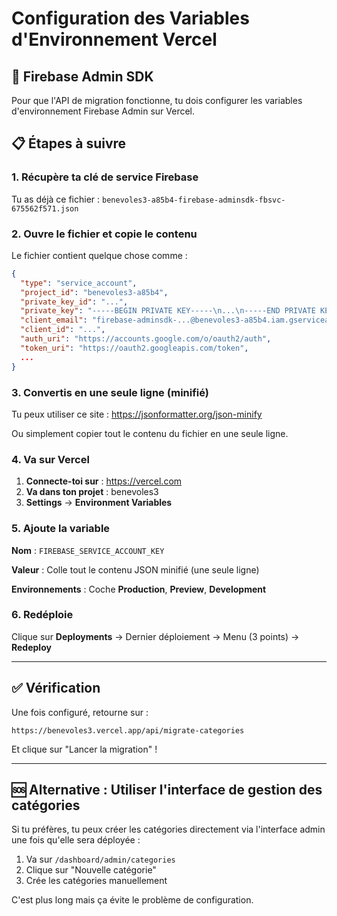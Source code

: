 # Configuration des Variables d'Environnement Vercel

## 🔐 Firebase Admin SDK

Pour que l'API de migration fonctionne, tu dois configurer les variables d'environnement Firebase Admin sur Vercel.

## 📋 Étapes à suivre

### 1. Récupère ta clé de service Firebase

Tu as déjà ce fichier : `benevoles3-a85b4-firebase-adminsdk-fbsvc-675562f571.json`

### 2. Ouvre le fichier et copie le contenu

Le fichier contient quelque chose comme :
```json
{
  "type": "service_account",
  "project_id": "benevoles3-a85b4",
  "private_key_id": "...",
  "private_key": "-----BEGIN PRIVATE KEY-----\n...\n-----END PRIVATE KEY-----\n",
  "client_email": "firebase-adminsdk-...@benevoles3-a85b4.iam.gserviceaccount.com",
  "client_id": "...",
  "auth_uri": "https://accounts.google.com/o/oauth2/auth",
  "token_uri": "https://oauth2.googleapis.com/token",
  ...
}
```

### 3. Convertis en une seule ligne (minifié)

Tu peux utiliser ce site : https://jsonformatter.org/json-minify

Ou simplement copier tout le contenu du fichier en une seule ligne.

### 4. Va sur Vercel

1. **Connecte-toi sur** : https://vercel.com
2. **Va dans ton projet** : benevoles3
3. **Settings** → **Environment Variables**

### 5. Ajoute la variable

**Nom** : `FIREBASE_SERVICE_ACCOUNT_KEY`

**Valeur** : Colle tout le contenu JSON minifié (une seule ligne)

**Environnements** : Coche **Production**, **Preview**, **Development**

### 6. Redéploie

Clique sur **Deployments** → Dernier déploiement → Menu (3 points) → **Redeploy**

---

## ✅ Vérification

Une fois configuré, retourne sur :
```
https://benevoles3.vercel.app/api/migrate-categories
```

Et clique sur "Lancer la migration" !

---

## 🆘 Alternative : Utiliser l'interface de gestion des catégories

Si tu préfères, tu peux créer les catégories directement via l'interface admin une fois qu'elle sera déployée :

1. Va sur `/dashboard/admin/categories`
2. Clique sur "Nouvelle catégorie"
3. Crée les catégories manuellement

C'est plus long mais ça évite le problème de configuration.






